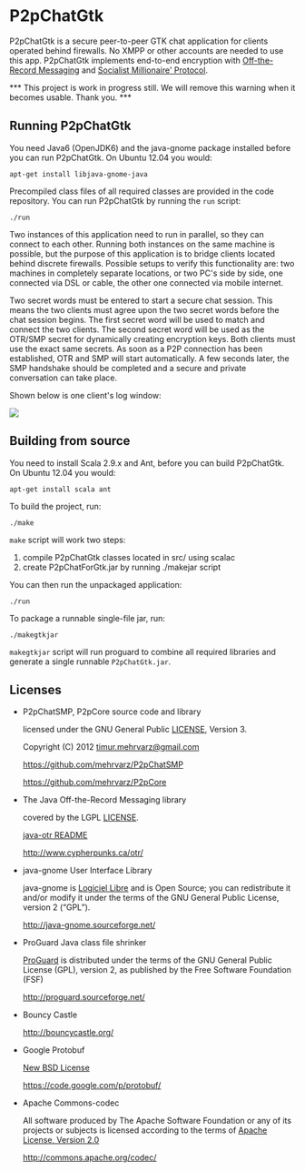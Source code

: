 P2pChatGtk
==========

P2pChatGtk is a secure peer-to-peer GTK chat application for clients operated behind firewalls. No XMPP or other accounts are needed to use this app. P2pChatGtk implements end-to-end encryption with [Off-the-Record Messaging](http://de.wikipedia.org/wiki/Off-the-Record_Messaging) and [Socialist Millionaire' Protocol](http://en.wikipedia.org/wiki/Socialist_millionaire).

*** This project is work in progress still. We will remove this warning when it becomes usable. Thank you. ***


Running P2pChatGtk
------------------

You need Java6 (OpenJDK6) and the java-gnome package installed before you can run P2pChatGtk. On Ubuntu 12.04 you would:

    apt-get install libjava-gnome-java

Precompiled class files of all required classes are provided in the code repository. You can run P2pChatGtk by running the `run` script:

    ./run

Two instances of this application need to run in parallel, so they can connect to each other. Running both instances on the same machine is possible, but the purpose of this application is to bridge clients located behind discrete firewalls. Possible setups to verify this functionality are: two machines in completely separate locations, or two PC's side by side, one connected via DSL or cable, the other one connected via mobile internet.

Two secret words must be entered to start a secure chat session. This means the two clients must agree upon the two secret words before the chat session begins. The first secret word will be used to match and connect the two clients. The second secret word will be used as the OTR/SMP secret for dynamically creating encryption keys. Both clients must use the exact same secrets. As soon as a P2P connection has been established, OTR and SMP will start automatically. A few seconds later, the SMP handshake should be completed and a secure and private conversation can take place. 

Shown below is one client's log window:

<img src="http://mehrvarz.github.com/img/screenshotP2pChatGtk.png" />


Building from source
--------------------

You need to install Scala 2.9.x and Ant, before you can build P2pChatGtk. On Ubuntu 12.04 you would:

    apt-get install scala ant

To build the project, run:

    ./make

`make` script will work two steps:

1. compile P2pChatGtk classes located in src/ using scalac
2. create P2pChatForGtk.jar by running ./makejar script

You can then run the unpackaged application:

    ./run

To package a runnable single-file jar, run:

    ./makegtkjar

`makegtkjar` script will run proguard to combine all required libraries and generate a single runnable `P2pChatGtk.jar`.


Licenses
--------

- P2pChatSMP, P2pCore source code and library

  licensed under the GNU General Public [LICENSE](P2pChatSMP/blob/master/licenses/LICENSE), Version 3.

  Copyright (C) 2012 timur.mehrvarz@gmail.com

  https://github.com/mehrvarz/P2pChatSMP

  https://github.com/mehrvarz/P2pCore

- The Java Off-the-Record Messaging library

  covered by the LGPL [LICENSE](P2pChatSMP/blob/master/licenses/java-otr/COPYING).

  [java-otr README](P2pChatSMP/blob/master/licenses/java-otr/README)

  http://www.cypherpunks.ca/otr/
  
- java-gnome User Interface Library

  java-gnome is [Logiciel Libre](http://java-gnome.sourceforge.net/LICENCE.html) and is Open Source; you can redistribute it and/or modify it under the terms of the GNU General Public License, version 2 (“GPL”).

  http://java-gnome.sourceforge.net/

- ProGuard Java class file shrinker

  [ProGuard](http://proguard.sourceforge.net/license.html) is distributed under the terms of the GNU General Public License (GPL), version 2, as published by the Free Software Foundation (FSF)

  http://proguard.sourceforge.net/
  
- Bouncy Castle 

  http://bouncycastle.org/

- Google Protobuf 

  [New BSD License](http://www.opensource.org/licenses/bsd-license.php)

  https://code.google.com/p/protobuf/

- Apache Commons-codec 

  All software produced by The Apache Software Foundation or any of its projects or subjects is licensed according to the terms of [Apache License, Version 2.0](http://www.apache.org/licenses/)

  http://commons.apache.org/codec/


